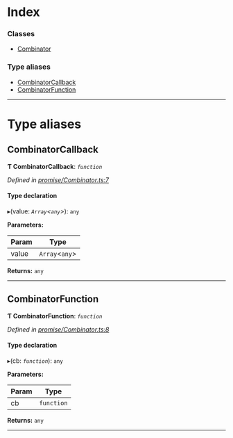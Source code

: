 

# Index

### Classes

* [Combinator](../classes/_promise_combinator_.combinator.md)

### Type aliases

* [CombinatorCallback](_promise_combinator_.md#combinatorcallback)
* [CombinatorFunction](_promise_combinator_.md#combinatorfunction)

---

# Type aliases

<a id="combinatorcallback"></a>

##  CombinatorCallback

**Ƭ CombinatorCallback**: *`function`*

*Defined in [promise/Combinator.ts:7](https://github.com/polkadot-js/api/blob/d2eb6e5/packages/api/src/promise/Combinator.ts#L7)*

#### Type declaration
▸(value: *`Array`<`any`>*): `any`

**Parameters:**

| Param | Type |
| ------ | ------ |
| value | `Array`<`any`> |

**Returns:** `any`

___
<a id="combinatorfunction"></a>

##  CombinatorFunction

**Ƭ CombinatorFunction**: *`function`*

*Defined in [promise/Combinator.ts:8](https://github.com/polkadot-js/api/blob/d2eb6e5/packages/api/src/promise/Combinator.ts#L8)*

#### Type declaration
▸(cb: *`function`*): `any`

**Parameters:**

| Param | Type |
| ------ | ------ |
| cb | `function` |

**Returns:** `any`

___

